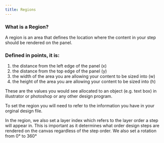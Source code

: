 ```yaml
---
title: Regions
---
```


### What is a Region?

A region is an area that defines the location where the content in your step should be rendered on the panel.



### Defined in points, it is:
1. the distance from the left edge of the panel (x) 
2. the distance from the top edge of the panel (y)
3. the width of the area you are allowing your content to be sized into (w)
4. the height of the area you are allowing your content to be sized into (h) 

These are the values you would see allocated to an object (e.g. text box) in illustrator or photoshop or any other design program. 

To set the region you will need to refer to the information you have in your orginal design file. 

In the region, we also set a layer index which refers to the layer order a step will appear in. This is important as it determines what order design steps are rendered on the canvas regardless of the step order. 
We also set a rotation from 0° to 360°